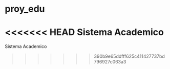 # proy_edu
<<<<<<< HEAD
Sistema Academico
=======
 Sistema Academico
>>>>>>> 390b9e65ddfff625c411427737bd796927c063a3
